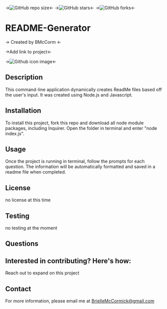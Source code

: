 ->![GitHub repo size](https://img.shields.io/github/repo-size/BMcCorm/README-Generator)<-
->![GitHub stars](https://img.shields.io/github/stars/BMcCorm/README-Generator?style=social)<-
->![GitHub forks](https://img.shields.io/github/forks/BMcCorm/README-Generator?style=social)<-

# README-Generator

-> Created by BMcCorm <-

->Add link to project<-

->![Github icon image](https://avatars1.githubusercontent.com/u/64443618?v=4)<-

## Description

This command-line application dynamically creates ReadMe files based off the user's input. It was created using Node.js and Javascript.

## Installation

To install this project, fork this repo and download all node module packages, including Inquirer. Open the folder in terminal and enter "node index.js".

## Usage

Once the project is running in terminal, follow the prompts for each question. The information will be automatically formatted and saved in a readme file when completed.

## License

no license at this time

## Testing

no testing at the moment

## Questions

## Interested in contributing? Here's how:

Reach out to expand on this project

## Contact

For more information, please email me at BrielleMcCormick@gmail.com
